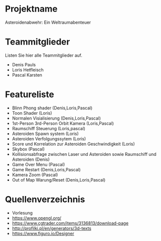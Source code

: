 # Projektname
Asteroidenabwehr: Ein Weltraumabenteuer

# Teammitglieder
Listen Sie hier alle Teammitglieder auf.
- Denis Pauls
- Loris Hetfleisch
- Pascal Karsten

# Featureliste
- Blinn Phong shader                                                                    (Denis,Loris,Pascal)
- Toon Shader                                                                           (Loris)
- Normalen Visialisierung                                                               (Denis,Loris,Pascal) 
- 1st-Person 3rd-Person Orbit Kamera                                                    (Loris,Pascal)
- Raumschiff Steuerung                                                                  (Loris,pascal)
- Asteroiden Spawn system                                                               (Loris)
- Asteroiden Verfolgungssytem                                                           (Loris)
- Score und Korrelation zur Asteroiden Geschwindigkeit                                  (Loris) 
- Skybox                                                                                (Pascal)
- Kollisionsabfrage zwischen Laser und Asteroiden sowie Raumschiff und Asteroiden       (Denis)
- Game Over Menu                                                                        (Pascal)
- Game Restart                                                                          (Denis,Loris,Pascal)
- Kamera Zoom                                                                           (Pascal)
- Out of Map Warung/Reset                                                               (Denis,Loris,Pascal)

# Quellenverzeichnis
- Vorlesung
- https://www.opengl.org/
- https://www.cgtrader.com/items/3136813/download-page
- http://profilki.pl/en/generators/3d-texts
- https://www.figuro.io/Designer

